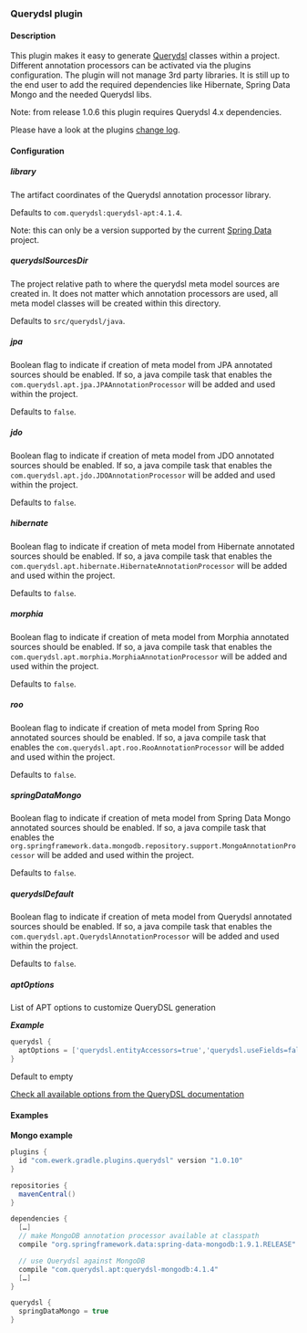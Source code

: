 ### Querydsl plugin

#### Description

This plugin makes it easy to generate [Querydsl](http://www.querydsl.com/)
classes within a project. Different annotation processors can be activated via the plugins
configuration. The plugin will not manage 3rd party libraries. It is still up to the end user
to add the required dependencies like Hibernate, Spring Data Mongo and the needed Querydsl libs.

Note: from release 1.0.6 this plugin requires Querydsl 4.x dependencies.

Please have a look at the plugins [change log](change_log.md).

#### Configuration

##### library
The artifact coordinates of the Querydsl annotation processor library.

Defaults to `com.querydsl:querydsl-apt:4.1.4`.

Note: this can only be a version supported by the current [Spring Data](http://projects.spring.io/spring-data/) project.

##### querydslSourcesDir
The project relative path to where the querydsl meta model sources are created in. It does not
matter which annotation processors are used, all meta model classes will be created within this
directory.

Defaults to `src/querydsl/java`.

##### jpa
Boolean flag to indicate if creation of meta model from JPA annotated sources
should be enabled.
If so, a java compile task that enables the `com.querydsl.apt.jpa.JPAAnnotationProcessor` will
be added and used within the project.

Defaults to `false`.

##### jdo
Boolean flag to indicate if creation of meta model from JDO annotated sources
should be enabled.
If so, a java compile task that enables the `com.querydsl.apt.jdo.JDOAnnotationProcessor` will
be added and used within the project.

Defaults to `false`.

##### hibernate
Boolean flag to indicate if creation of meta model from Hibernate annotated sources
should be enabled.
If so, a java compile task that enables the `com.querydsl.apt.hibernate.HibernateAnnotationProcessor` will
be added and used within the project.

Defaults to `false`.

##### morphia
Boolean flag to indicate if creation of meta model from Morphia annotated sources
should be enabled.
If so, a java compile task that enables the `com.querydsl.apt.morphia.MorphiaAnnotationProcessor`
will be added and used within the project.

Defaults to `false`.

##### roo
Boolean flag to indicate if creation of meta model from Spring Roo annotated sources
should be enabled.
If so, a java compile task that enables the `com.querydsl.apt.roo.RooAnnotationProcessor` will
be added and used within the project.

Defaults to `false`.

##### springDataMongo
Boolean flag to indicate if creation of meta model from Spring Data Mongo annotated sources
should be enabled.
If so, a java compile task that enables the `org.springframework.data.mongodb.repository.support.MongoAnnotationProcessor` will be added and used within the project.

Defaults to `false`.

##### querydslDefault
Boolean flag to indicate if creation of meta model from Querydsl annotated sources
should be enabled.
If so, a java compile task that enables the `com.querydsl.apt.QuerydslAnnotationProcessor` will
be added and used within the project.

Defaults to `false`.

##### aptOptions
List of APT options to customize QueryDSL generation

___Example___
```groovy
querydsl {
  aptOptions = ['querydsl.entityAccessors=true','querydsl.useFields=false']
}
```

Default to empty

[Check all available options from the QueryDSL documentation](http://www.querydsl.com/static/querydsl/4.1.4/reference/html/ch03s03.html)
 

#### Examples

__Mongo example__

```groovy
plugins {
  id "com.ewerk.gradle.plugins.querydsl" version "1.0.10"
}

repositories {
  mavenCentral()
}

dependencies {
  […]
  // make MongoDB annotation processor available at classpath
  compile "org.springframework.data:spring-data-mongodb:1.9.1.RELEASE"

  // use Querydsl against MongoDB
  compile "com.querydsl.apt:querydsl-mongodb:4.1.4"
  […]
}

querydsl {
  springDataMongo = true
}
```
